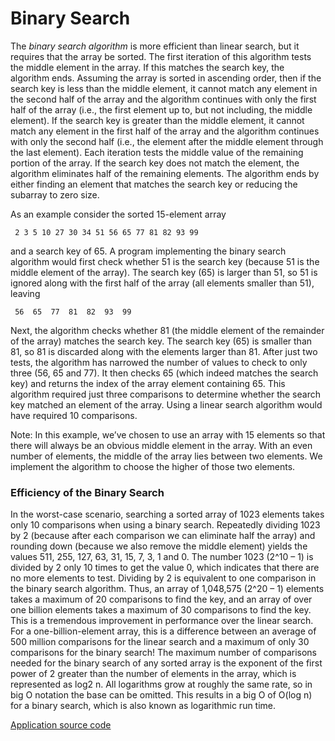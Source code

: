 # Binary Search

The *binary search algorithm* is more efficient than linear search, but it requires that the array be sorted. The first
 iteration of this algorithm tests the middle element in the array. If this matches the search key, the algorithm ends.
 Assuming the array is sorted in ascending order, then if the search key is less than the middle element, it cannot 
 match any element in the second half of the array and the algorithm continues with only the first half of the array 
 (i.e., the first element up to, but not including, the middle element). If the search key is greater than the middle 
 element, it cannot match any element in the first half of the array and the algorithm continues with only the second 
 half (i.e., the element after the middle element through the last element). Each iteration tests the middle value of 
 the remaining portion of the array. If the search key does not match the element, the algorithm eliminates half of the
 remaining elements. The algorithm ends by either finding an element that matches the search key or reducing the 
 subarray to zero size.
 
As an example consider the sorted 15-element array
 ``` text
  2 3 5 10 27 30 34 51 56 65 77 81 82 93 99
 ```
 
 and a search key of 65. A program implementing the binary search algorithm would first check whether 51 is the search 
 key (because 51 is the middle element of the array). The search key (65) is larger than 51, so 51 is ignored along 
 with the first half of the array (all elements smaller than 51), leaving
 ``` text
  56  65  77  81  82  93  99
 ```
 
Next, the algorithm checks whether 81 (the middle element of the remainder of the array) matches the search key. The 
 search key (65) is smaller than 81, so 81 is discarded along with the elements larger than 81. After just two tests, 
 the algorithm has narrowed the number of values to check to only three (56, 65 and 77). It then checks 65 (which 
 indeed matches the search key) and returns the index of the array element containing 65. This algorithm required just
 three comparisons to determine whether the search key matched an element of the array. Using a linear search algorithm
 would have required 10 comparisons. 
 
Note: In this example, we’ve chosen to use an array with 15 elements so that there will always be an obvious middle 
 element in the array. With an even number of elements, the middle of the array lies between two elements. We implement
 the algorithm to choose the higher of those two elements.

### Efficiency of the Binary Search
In the worst-case scenario, searching a sorted array of 1023 elements takes only 10 comparisons when using a binary 
 search. Repeatedly dividing 1023 by 2 (because after each comparison we can eliminate half the array) and rounding 
 down (because we also remove the middle element) yields the values 511, 255, 127, 63, 31, 15, 7, 3, 1 and 0. The 
 number 1023 (2^10 – 1) is divided by 2 only 10 times to get the value 0, which indicates that there are no more 
 elements to test. Dividing by 2 is equivalent to one comparison in the binary search algorithm. Thus, an array of 
 1,048,575 (2^20 – 1) elements takes a maximum of 20 comparisons to find the key, and an array of over one billion
 elements takes a maximum of 30 comparisons to find the key. This is a tremendous improvement in performance over the 
 linear search. For a one-billion-element array, this is a difference between an average of 500 million comparisons 
 for the linear search and a maximum of only 30 comparisons for the binary search! The maximum number of comparisons
 needed for the binary search of any sorted array is the exponent of the first power of 2 greater than the number of 
 elements in the array, which is represented as log2 n. All logarithms grow at roughly the same rate, so in big O 
 notation the base can be omitted. This results in a big O of O(log n) for a binary search, which is also known as 
 logarithmic run time.
 
[Application source code](https://github.com/AlbertHambardzumyan/searching/tree/master/src/linear_search)